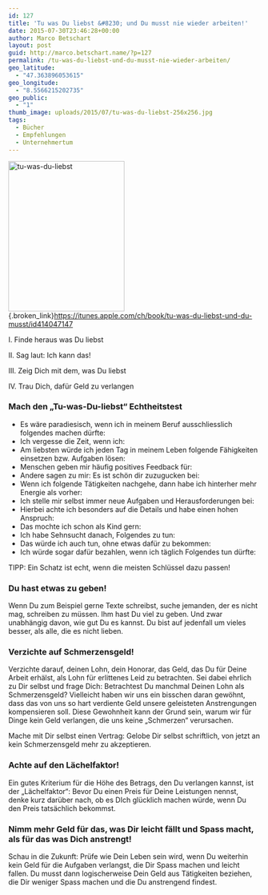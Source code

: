 ```yaml
---
id: 127
title: 'Tu was Du liebst &#8230; und Du musst nie wieder arbeiten!'
date: 2015-07-30T23:46:28+00:00
author: Marco Betschart
layout: post
guid: http://marco.betschart.name/?p=127
permalink: /tu-was-du-liebst-und-du-musst-nie-wieder-arbeiten/
geo_latitude:
  - "47.363896053615"
geo_longitude:
  - "8.5566215202735"
geo_public:
  - "1"
thumb_image: uploads/2015/07/tu-was-du-liebst-256x256.jpg
tags:
  - Bücher
  - Empfehlungen
  - Unternehmertum
---
```

[<img class="size-medium wp-image-167 alignleft" src="http://blog.marco.betschart.nameuploads/2015/07/tu-was-du-liebst-232x300.jpg" alt="tu-was-du-liebst" width="232" height="300" srcset="uploads/2015/07/tu-was-du-liebst-232x300.jpg 232w, uploads/2015/07/tu-was-du-liebst-792x1024.jpg 792w, uploads/2015/07/tu-was-du-liebst.jpg 1160w, uploads/2015/07/tu-was-du-liebst-148x192.jpg 148w" sizes="(max-width: 232px) 100vw, 232px" />](http://blog.marco.betschart.nameuploads/2015/07/tu-was-du-liebst.jpg){.broken_link}<https://itunes.apple.com/ch/book/tu-was-du-liebst-und-du-musst/id414047147>

I. Finde heraus was Du liebst

II. Sag laut: Ich kann das!

III. Zeig Dich mit dem, was Du liebst

IV. Trau Dich, dafür Geld zu verlangen<!--more-->

### Mach den &#8222;Tu-was-Du-liebst&#8220; Echtheitstest

  * Es wäre paradiesisch, wenn ich in meinem Beruf ausschliesslich folgendes machen dürfte:
  * Ich vergesse die Zeit, wenn ich:
  * Am liebsten würde ich jeden Tag in meinem Leben folgende Fähigkeiten einsetzen bzw. Aufgaben lösen:
  * Menschen geben mir häufig positives Feedback für:
  * Andere sagen zu mir: Es ist schön dir zuzugucken bei:
  * Wenn ich folgende Tätigkeiten nachgehe, dann habe ich hinterher mehr Energie als vorher:
  * Ich stelle mir selbst immer neue Aufgaben und Herausforderungen bei:
  * Hierbei achte ich besonders auf die Details und habe einen hohen Anspruch:
  * Das mochte ich schon als Kind gern:
  * Ich habe Sehnsucht danach, Folgendes zu tun:
  * Das würde ich auch tun, ohne etwas dafür zu bekommen:
  * Ich würde sogar dafür bezahlen, wenn ich täglich Folgendes tun dürfte:

TIPP: Ein Schatz ist echt, wenn die meisten Schlüssel dazu passen!

### Du hast etwas zu geben!

Wenn Du zum Beispiel gerne Texte schreibst, suche jemanden, der es nicht mag, schreiben zu müssen. Ihm hast Du viel zu geben. Und zwar unabhängig davon, wie gut Du es kannst. Du bist auf jedenfall um vieles besser, als alle, die es nicht lieben.

### Verzichte auf Schmerzensgeld!

Verzichte darauf, deinen Lohn, dein Honorar, das Geld, das Du für Deine Arbeit erhälst, als Lohn für erlittenes Leid zu betrachten. Sei dabei ehrlich zu Dir selbst und frage Dich: Betrachtest Du manchmal Deinen Lohn als Schmerzensgeld? Vielleicht haben wir uns ein bisschen daran gewöhnt, dass das von uns so hart verdiente Geld unsere geleisteten Anstrengungen kompensieren soll. Diese Gewohnheit kann der Grund sein, warum wir für Dinge kein Geld verlangen, die uns keine &#8222;Schmerzen&#8220; verursachen.

Mache mit Dir selbst einen Vertrag: Gelobe Dir selbst schriftlich, von jetzt an kein Schmerzensgeld mehr zu akzeptieren.

### Achte auf den Lächelfaktor!

Ein gutes Kriterium für die Höhe des Betrags, den Du verlangen kannst, ist der &#8222;Lächelfaktor&#8220;: Bevor Du einen Preis für Deine Leistungen nennst, denke kurz darüber nach, ob es DIch glücklich machen würde, wenn Du den Preis tatsächlich bekommst.

### Nimm mehr Geld für das, was Dir leicht fällt und Spass macht, als für das was Dich anstrengt!

Schau in die Zukunft: Prüfe wie Dein Leben sein wird, wenn Du weiterhin kein Geld für die Aufgaben verlangst, die Dir Spass machen und leicht fallen. Du musst dann logischerweise Dein Geld aus Tätigkeiten beziehen, die Dir weniger Spass machen und die Du anstrengend findest.

<div id="geo-post-127" class="geo geo-post" style="display: none">
  <span class="latitude">47.3638961</span><span class="longitude">8.5566215</span>
</div>